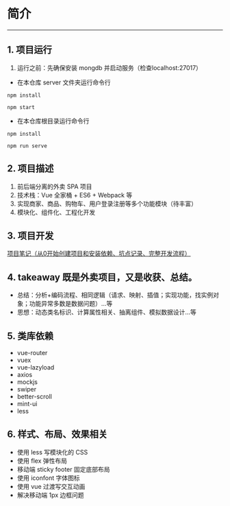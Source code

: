 # 简介
---
## 1. 项目运行
1. 运行之前：先确保安装 mongdb 并启动服务（检查localhost:27017）
* 在本仓库 server 文件夹运行命令行
```
npm install

npm start
```
* 在本仓库根目录运行命令行
```
npm install

npm run serve
```
## 2. 项目描述
1. 前后端分离的外卖 SPA 项目
2. 技术栈：Vue 全家桶 + ES6 + Webpack 等
3. 实现商家、商品、购物车、用户登录注册等多个功能模块（待丰富）
4. 模块化、组件化、工程化开发
## 3. 项目开发
[项目笔记（从0开始创建项目和安装依赖、坑点记录、完整开发流程）](https://github.com/hanab11/vue2_takeaway/blob/main/%E5%AE%8C%E7%BB%93%EF%BC%8C%E9%A1%B9%E7%9B%AE%E7%AC%94%E8%AE%B0%E5%9C%A8%E8%BF%99.md)
## 4. takeaway 既是外卖项目，又是收获、总结。
* 总结：分析+编码流程、相同逻辑（请求、映射、插值；实现功能，找实例对象；功能异常多数是数据问题）...等
* 思想：动态类名标识、计算属性相关、抽离组件、模拟数据设计...等
## 5. 类库依赖
* vue-router
* vuex
* vue-lazyload
* axios
* mockjs
* swiper
* better-scroll
* mint-ui
* less
## 6. 样式、布局、效果相关
* 使用 less 写模块化的 CSS
* 使用 flex 弹性布局
* 移动端 sticky footer 固定底部布局
* 使用 iconfont 字体图标
* 使用 vue 过渡写交互动画
* 解决移动端 1px 边框问题